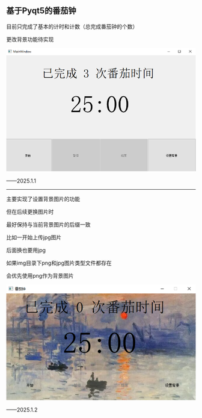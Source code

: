 ## 基于Pyqt5的番茄钟

目前只完成了基本的计时和计数（总完成番茄钟的个数）

更改背景功能待实现

![img_demo](./img/img_demo.png)

——2025.1.1

---

主要实现了设置背景图片的功能

但在后续更换图片时

最好保持与当前背景图片的后缀一致

比如一开始上传jpg图片

后面换也要用jpg

如果img目录下png和jpg图片类型文件都存在

会优先使用png作为背景图片

![img_demo2](./img/img_demo2.png)

——2025.1.2
